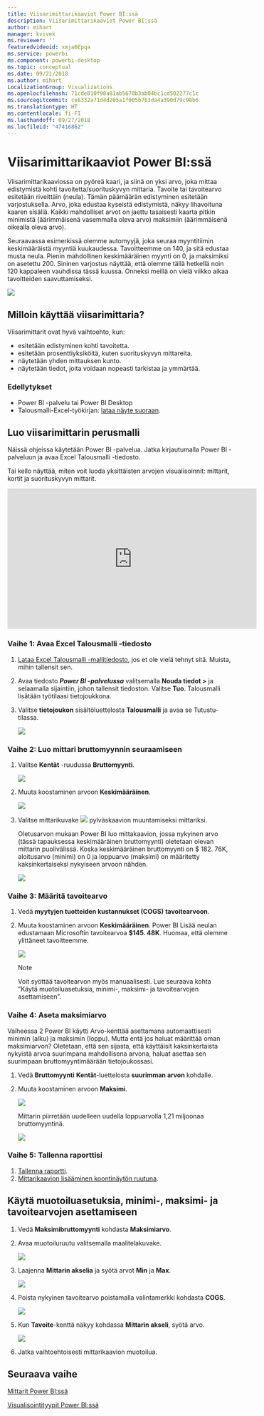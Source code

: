 ```yaml
---
title: Viisarimittarikaaviot Power BI:ssä
description: Viisarimittarikaaviot Power BI:ssä
author: mihart
manager: kvivek
ms.reviewer: ''
featuredvideoid: xmja6Epqa
ms.service: powerbi
ms.component: powerbi-desktop
ms.topic: conceptual
ms.date: 09/21/2018
ms.author: mihart
LocalizationGroup: Visualizations
ms.openlocfilehash: 71cde810f98a81ab5670b3ab04bc1cd502277c1c
ms.sourcegitcommit: ce8332a71d4d205a1f005b703da4a390d79c98b6
ms.translationtype: HT
ms.contentlocale: fi-FI
ms.lasthandoff: 09/27/2018
ms.locfileid: "47416862"
---
```

# <a name="radial-gauge-charts-in-power-bi"></a>Viisarimittarikaaviot Power BI:ssä
Viisarimittarikaaviossa on pyöreä kaari, ja siinä on yksi arvo, joka mittaa edistymistä kohti tavoitetta/suorituskyvyn mittaria.  Tavoite tai tavoitearvo esitetään riveittäin (neula). Tämän päämäärän edistyminen esitetään varjostuksella.  Arvo, joka edustaa kyseistä edistymistä, näkyy lihavoituna kaaren sisällä. Kaikki mahdolliset arvot on jaettu tasaisesti kaarta pitkin minimistä (äärimmäisenä vasemmalla oleva arvo) maksimiin (äärimmäisenä oikealla oleva arvo).

Seuraavassa esimerkissä olemme automyyjä, joka seuraa myyntitiimin keskimääräistä myyntiä kuukaudessa. Tavoitteemme on 140, ja sitä edustaa musta neula.  Pienin mahdollinen keskimääräinen myynti on 0, ja maksimiksi on asetettu 200.  Sininen varjostus näyttää, että olemme tällä hetkellä noin 120 kappaleen vauhdissa tässä kuussa. Onneksi meillä on vielä viikko aikaa tavoitteiden saavuttamiseksi.

![](media/power-bi-visualization-radial-gauge-charts/gauge_m.png)

## <a name="when-to-use-a-radial-gauge"></a>Milloin käyttää viisarimittaria?
Viisarimittarit ovat hyvä vaihtoehto, kun:

* esitetään edistyminen kohti tavoitetta.
* esitetään prosenttiyksiköitä, kuten suorituskyvyn mittareita.
* näytetään yhden mittauksen kunto.
* näytetään tiedot, joita voidaan nopeasti tarkistaa ja ymmärtää.

### <a name="prerequisites"></a>Edellytykset
 - Power BI -palvelu tai Power BI Desktop
 - Talousmalli-Excel-työkirjan: [lataa näyte suoraan](http://go.microsoft.com/fwlink/?LinkID=521962).

## <a name="create-a-basic-radial-gauge"></a>Luo viisarimittarin perusmalli
Näissä ohjeissa käytetään Power BI -palvelua. Jatka kirjautumalla Power BI -palveluun ja avaa Excel Talousmalli -tiedosto.  

Tai kello näyttää, miten voit luoda yksittäisten arvojen visualisoinnit: mittarit, kortit ja suorituskyvyn mittarit.

<iframe width="560" height="315" src="https://www.youtube.com/embed/xmja6EpqaO0?list=PL1N57mwBHtN0JFoKSR0n-tBkUJHeMP2cP" frameborder="0" allowfullscreen></iframe>

### <a name="step-1-open-the-financial-sample-excel-file"></a>Vaihe 1: Avaa Excel Talousmalli -tiedosto
1. [Lataa Excel Talousmalli -mallitiedosto](../sample-financial-download.md), jos et ole vielä tehnyt sitä. Muista, mihin tallensit sen.

2. Avaa tiedosto ***Power BI -palvelussa*** valitsemalla **Nouda tiedot \>**  ja selaamalla sijaintiin, johon tallensit tiedoston. Valitse **Tuo**. Talousmalli lisätään työtilaasi tietojoukkona.

3. Valitse **tietojoukon** sisältöluettelosta **Talousmalli** ja avaa se Tutustu-tilassa.

    ![](media/power-bi-visualization-radial-gauge-charts/power-bi-dataset.png)

### <a name="step-2-create-a-gauge-to-track-gross-sales"></a>Vaihe 2: Luo mittari bruttomyynnin seuraamiseen
1. Valitse **Kentät** -ruudussa **Bruttomyynti**.
   
   ![](media/power-bi-visualization-radial-gauge-charts/grosssalesvalue_new.png)
2. Muuta koostaminen arvoon **Keskimääräinen**.
   
   ![](media/power-bi-visualization-radial-gauge-charts/changetoaverage_new.png)
3. Valitse mittarikuvake ![](media/power-bi-visualization-radial-gauge-charts/gaugeicon_new.png) pylväskaavion muuntamiseksi mittariksi.
   
   Oletusarvon mukaan Power BI luo mittakaavion, jossa nykyinen arvo (tässä tapauksessa keskimääräinen bruttomyynti) oletetaan olevan mittarin puolivälissä. Koska keskimääräinen bruttomyynti on $ 182. 76K, aloitusarvo (minimi) on 0 ja loppuarvo (maksimi) on määritetty kaksinkertaiseksi nykyiseen arvoon nähden.
   
   ![](media/power-bi-visualization-radial-gauge-charts/gauge_no_target.png)

### <a name="step-3-set-a-target-value"></a>Vaihe 3: Määritä tavoitearvo
1. Vedä **myytyjen tuotteiden kustannukset (COGS)** **tavoitearvoon**.
2. Muuta koostaminen arvoon **Keskimääräinen**.
   Power BI Lisää neulan edustamaan Microsoftin tavoitearvoa **$145. 48K**. Huomaa, että olemme ylittäneet tavoitteemme.
   
   ![](media/power-bi-visualization-radial-gauge-charts/gaugeinprogress_new.png)
   
   > [!NOTE]
   > Voit syöttää tavoitearvon myös manuaalisesti.  Lue seuraava kohta ”Käytä muotoiluasetuksia, minimi-, maksimi- ja tavoitearvojen asettamiseen”.
   > 
   > 

### <a name="step-4-set-a-maximum-value"></a>Vaihe 4: Aseta maksimiarvo
Vaiheessa 2 Power BI käytti Arvo-kenttää asettamana automaattisesti minimin (alku) ja maksimin (loppu).  Mutta entä jos haluat määrittää oman maksimiarvon?  Oletetaan, että sen sijasta, että käyttäisit kaksinkertaista nykyistä arvoa suurimpana mahdollisena arvona, haluat asettaa sen suurimpaan bruttomyyntimäärään tietojoukossasi. 

1. Vedä **Bruttomyynti** **Kentät**-luettelosta **suurimman arvon** kohdalle.
2. Muuta koostaminen arvoon **Maksimi**.
   
   ![](media/power-bi-visualization-radial-gauge-charts/setmaximum_new.png)
   
   Mittarin piirretään uudelleen uudella loppuarvolla 1,21 miljoonaa bruttomyyntinä.
   
   ![](media/power-bi-visualization-radial-gauge-charts/power-bi-final-gauge.png)

### <a name="step-5-save-your-report"></a>Vaihe 5: Tallenna raporttisi
1. [Tallenna raportti](../service-report-save.md).
2. [Mittarikaavion lisääminen koontinäytön ruutuna](../service-dashboard-pin-tile-from-report.md). 

## <a name="use-formatting-options-to-manually-set-minimum-maximum-and-target-values"></a>Käytä muotoiluasetuksia, minimi-, maksimi- ja tavoitearvojen asettamiseen
1. Vedä **Maksimibruttomyynti** kohdasta **Maksimiarvo**.
2. Avaa muotoiluruutu valitsemalla maalitelakuvake.
   
   ![](media/power-bi-visualization-radial-gauge-charts/power-bi-roller.png)
3. Laajenna **Mittarin akselia** ja syötä arvot **Min** ja **Max**.
   
    ![](media/power-bi-visualization-radial-gauge-charts/power-bi-gauge-axis.png)
4. Poista nykyinen tavoitearvo poistamalla valintamerkki kohdasta **COGS**.
   
    ![](media/power-bi-visualization-radial-gauge-charts/pbi_remove_target.png)
5. Kun **Tavoite**-kenttä näkyy kohdassa **Mittarin akseli**, syötä arvo.
   
    ![](media/power-bi-visualization-radial-gauge-charts/power-bi-gauge-target.png)
6. Jatka vaihtoehtoisesti mittarikaavion muotoilua.

## <a name="next-step"></a>Seuraava vaihe

[Mittarit Power BI:ssä](power-bi-visualization-kpi.md)

[Visualisointityypit Power BI:ssä](power-bi-visualization-types-for-reports-and-q-and-a.md)
